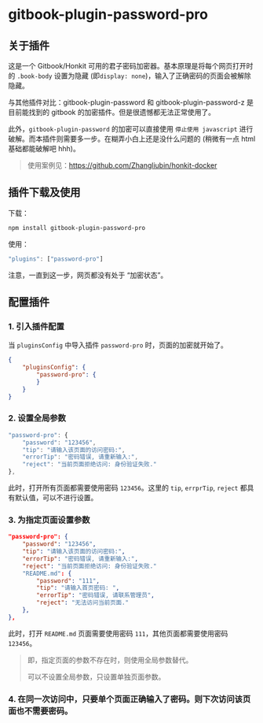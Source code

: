 # gitbook-plugin-password-pro

## 关于插件

这是一个 Gitbook/Honkit 可用的君子密码加密器。基本原理是将每个网页打开时的 `.book-body` 设置为隐藏 (即`display: none`)，输入了正确密码的页面会被解除隐藏。

与其他插件对比：gitbook-plugin-password 和 gitbook-plugin-password-z 是目前能找到的 gitbook 的加密插件。但是很遗憾都无法正常使用了。

此外，`gitbook-plugin-password` 的加密可以直接使用 `停止使用 javascript` 进行破解。而本插件则需要多一步。在糊弄小白上还是没什么问题的 (稍微有一点 html 基础都能破解吧 hhh)。

> 使用案例见：https://github.com/Zhangliubin/honkit-docker

## 插件下载及使用

下载：

```bash
npm install gitbook-plugin-password-pro
```

使用：

```javascript
"plugins": ["password-pro"]
```

注意，一直到这一步，网页都没有处于 “加密状态”。

## 配置插件

### 1. 引入插件配置

当 `pluginsConfig` 中导入插件 `password-pro` 时，页面的加密就开始了。

```json
{
    "pluginsConfig": {
        "password-pro": {
        }
    }
}
```

### 2. 设置全局参数

```javascript
"password-pro": {
    "password": "123456",
    "tip": "请输入该页面的访问密码:",
    "errorTip": "密码错误, 请重新输入:",
    "reject": "当前页面拒绝访问: 身份验证失败."
},
```

此时，打开所有页面都需要使用密码 `123456`。这里的 `tip`, `errprTip`, `reject` 都具有默认值，可以不进行设置。

### 3. 为指定页面设置参数

```json
"password-pro": {
    "password": "123456",
    "tip": "请输入该页面的访问密码:",
    "errorTip": "密码错误, 请重新输入:",
    "reject": "当前页面拒绝访问: 身份验证失败."
    "README.md": {
        "password": "111",
        "tip": "请输入首页密码: ",
        "errorTip": "密码错误, 请联系管理员",
        "reject": "无法访问当前页面."
    },
},
```

此时，打开 `README.md` 页面需要使用密码 `111`，其他页面都需要使用密码 `123456`。

> 即，指定页面的参数不存在时，则使用全局参数替代。
>
> 可以不设置全局参数，只设置单独页面参数。

### 4. 在同一次访问中，只要单个页面正确输入了密码。则下次访问该页面也不需要密码。

